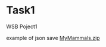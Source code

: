 # Task1
WSB Poject1

example of json save
[MyMammals.zip](https://github.com/AndriiSkoromnyi/Task1/files/12570700/MyMammals.zip)
